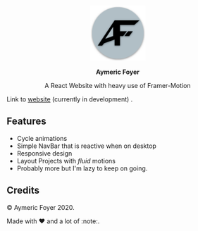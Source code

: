 
  <p align="center">
    <a href="https://afoyer.github.io/portfolio" target="_blank"><img  width="125" height="125" src="https://raw.githubusercontent.com/afoyer/portfolio/master/public/logo512.png"></a>
  </a>
<p align="center">
  <strong>Aymeric Foyer</strong>
</p>
<p align="center">
  A React Website with heavy use of Framer-Motion
</p>

Link to [website](https://afoyer.github.io/portfolio) (currently in development) .
## Features

-   Cycle animations
-   Simple NavBar that is reactive when on desktop
-   Responsive design
-   Layout Projects with *fluid* motions
-   Probably more but I'm lazy to keep on going.





## Credits

&copy; Aymeric Foyer 2020.

Made with :heart: and a lot of :note:.

